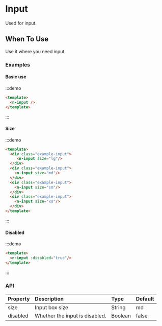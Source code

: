 
# Input

Used for input.

## When To Use

Use it where you need input.

### Examples

#### Basic use
:::demo
```html
<template>
  <n-input />
</template>
```
:::

#### Size
:::demo
```html
<template>
  <div class="example-input">
     <n-input size="lg"/>
  </div>
  <div class="example-input">
    <n-input size="md"/>
  </div>
  <div class="example-input">
    <n-input size="sm"/>
  </div>
  <div class="example-input">
    <n-input size="xs"/>
  </div>
</template>
```
:::

#### Disabled

:::demo
```html
<template>
  <n-input :disabled="true"/>
</template>
```
:::

### API

| Property | Description | Type | Default |
| :--- | :--- | :--- | :--- |
| size | Input box size | String | md |
| disabled | Whether the input is disabled. | Boolean | false |